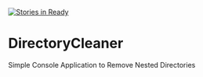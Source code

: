 [![Stories in Ready](https://badge.waffle.io/Mylar/DirectoryCleaner.png?label=ready&title=Ready)](https://waffle.io/Mylar/DirectoryCleaner)
# DirectoryCleaner
Simple Console Application to Remove Nested Directories
